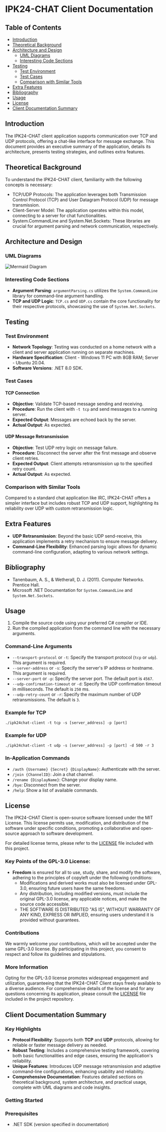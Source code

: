 # IPK24-CHAT Client Documentation

## Table of Contents
- [Introduction](#introduction)
- [Theoretical Background](#theoretical-background)
- [Architecture and Design](#architecture-and-design)
  - [UML Diagrams](#uml-diagrams)
  - [Interesting Code Sections](#interesting-code-sections)
- [Testing](#testing)
  - [Test Environment](#test-environment)
  - [Test Cases](#test-cases)
  - [Comparison with Similar Tools](#comparison-with-similar-tools)
- [Extra Features](#extra-features)
- [Bibliography](#bibliography)
- [Usage](#usage)
- [License](#license)
- [Client Documentation Summary](#client-documentation-summary)

## Introduction
The IPK24-CHAT client application supports communication over TCP and UDP protocols, offering a chat-like interface for message exchange. This document provides an executive summary of the application, details its architecture, presents testing strategies, and outlines extra features.

## Theoretical Background
To understand the IPK24-CHAT client, familiarity with the following concepts is necessary:
- TCP/UDP Protocols: The application leverages both Transmission Control Protocol (TCP) and User Datagram Protocol (UDP) for message transmission.
- Client-Server Model: The application operates within this model, connecting to a server for chat functionalities.
- System.CommandLine and System.Net.Sockets: These libraries are crucial for argument parsing and network communication, respectively.

## Architecture and Design
### UML Diagrams
![Mermaid Diagram](https://www.mermaidchart.com/raw/92699b87-3e93-40a2-9b16-b88669be3246?theme=dark&version=v0.1&format=svg)

### Interesting Code Sections
- **Argument Parsing**: `argumentParsing.cs` utilizes the `System.CommandLine` library for command-line argument handling.
- **TCP and UDP Logic**: `TCP.cs` and `UDP.cs` contain the core functionality for their respective protocols, showcasing the use of `System.Net.Sockets`.

## Testing
### Test Environment
- **Network Topology**: Testing was conducted on a home network with a client and server application running on separate machines.
- **Hardware Specification**: Client - Windows 11 PC with 8GB RAM; Server - Ubuntu 20.04.
- **Software Versions**: .NET 8.0 SDK.
### Test Cases
#### TCP Connection
- **Objective**: Validate TCP-based message sending and receiving.
- **Procedure**: Run the client with `-t tcp` and send messages to a running server.
- **Expected Output**: Messages are echoed back by the server.
- **Actual Output**: As expected.
#### UDP Message Retransmission
- **Objective**: Test UDP retry logic on message failure.
- **Procedure**: Disconnect the server after the first message and observe client retries.
- **Expected Output**: Client attempts retransmission up to the specified retry count.
- **Actual Output**: As expected.
### Comparison with Similar Tools
Compared to a standard chat application like IRC, IPK24-CHAT offers a simpler interface but includes robust TCP and UDP support, highlighting its reliability over UDP with custom retransmission logic.

## Extra Features
- **UDP Retransmission**: Beyond the basic UDP send-receive, this application implements a retry mechanism to ensure message delivery.
- **Command-Line Flexibility**: Enhanced parsing logic allows for dynamic command-line configuration, adapting to various network settings.

## Bibliography
- Tanenbaum, A. S., & Wetherall, D. J. (2011). Computer Networks. Prentice Hall.
- Microsoft .NET Documentation for `System.CommandLine` and `System.Net.Sockets`.

## Usage

1. Compile the source code using your preferred C# compiler or IDE.
2. Run the compiled application from the command line with the necessary arguments.

### Command-Line Arguments

- `--transport-protocol` or `-t`: Specify the transport protocol (`tcp` or `udp`). This argument is required.
- `--server-address` or `-s`: Specify the server's IP address or hostname. This argument is required.
- `--server-port` or `-p`: Specify the server port. The default port is `4567`.
- `--udp-confirmation-timeout` or `-d`: Specify the UDP confirmation timeout in milliseconds. The default is `250` ms.
- `--udp-retry-count` or `-r`: Specify the maximum number of UDP retransmissions. The default is `3`.

### Example for TCP

```shell
./ipk24chat-client -t tcp -s [server_address] -p [port]
```
### Example for UDP

```shell
./ipk24chat-client -t udp -s [server_address] -p [port] -d 500 -r 3
```
### In-Application Commands

- `/auth {Username} {Secret} {DisplayName}`: Authenticate with the server.
- `/join {ChannelID}`: Join a chat channel.
- `/rename {DisplayName}`: Change your display name.
- `/bye`: Disconnect from the server.
- `/help`: Show a list of available commands.

## License

The IPK24-CHAT Client is open-source software licensed under the MIT License. This license permits use, modification, and distribution of the software under specific conditions, promoting a collaborative and open-source approach to software development.

For detailed license terms, please refer to the [LICENSE](./LICENSE) file included with this project.

### Key Points of the GPL-3.0 License:

- **Freedom** is ensured for all to use, study, share, and modify the software, adhering to the principles of copyleft under the following conditions:
  - Modifications and derived works must also be licensed under GPL-3.0, ensuring future users have the same freedoms.
  - Any distribution, including modified versions, must include the original GPL-3.0 license, any applicable notices, and make the source code accessible.
  - THE SOFTWARE IS DISTRIBUTED "AS IS", WITHOUT WARRANTY OF ANY KIND, EXPRESS OR IMPLIED, ensuring users understand it is provided without guarantees.


### Contributions

We warmly welcome your contributions, which will be accepted under the same GPL-3.0 license. By participating in this project, you consent to respect and follow its guidelines and stipulations.

### More Information

Opting for the GPL-3.0 license promotes widespread engagement and utilization, guaranteeing that the IPK24-CHAT Client stays freely available to a diverse audience. For comprehensive details of the license and for any questions concerning its application, please consult the [LICENSE](./LICENSE) file included in the project repository.


## Client Documentation Summary

### Key Highlights

- **Protocol Flexibility**: Supports both **TCP** and **UDP** protocols, allowing for reliable or faster message delivery as needed.
- **Robust Testing**: Includes a comprehensive testing framework, covering both basic functionalities and edge cases, ensuring the application's reliability.
- **Unique Features**: Introduces UDP message retransmission and adaptive command-line configurations, enhancing usability and reliability.
- **Comprehensive Documentation**: Features detailed sections on theoretical background, system architecture, and practical usage, complete with UML diagrams and code insights.

### Getting Started

### Prerequisites
- .NET SDK (version specified in documentation)
